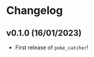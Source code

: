 # Changelog

<!--next-version-placeholder-->

## v0.1.0 (16/01/2023)

- First release of `poke_catcher`!